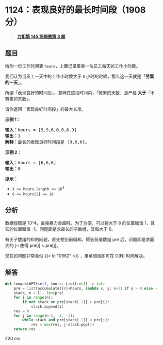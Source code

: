 # 1124：表现良好的最长时间段（1908 分）


> <u>**[力扣第 145 场周赛第 3 题](https://leetcode.cn/problems/longest-well-performing-interval/)**</u>

## 题目

<p>给你一份工作时间表 <code>hours</code>，上面记录着某一位员工每天的工作小时数。</p>

<p>我们认为当员工一天中的工作小时数大于 <code>8</code> 小时的时候，那么这一天就是「<strong>劳累的一天</strong>」。</p>

<p>所谓「表现良好的时间段」，意味在这段时间内，「劳累的天数」是严格<strong> 大于</strong>「不劳累的天数」。</p>

<p>请你返回「表现良好时间段」的最大长度。</p>



<p><strong>示例 1：</strong></p>

<pre>
<strong>输入：</strong>hours = [9,9,6,0,6,6,9]
<strong>输出：</strong>3
<strong>解释：</strong>最长的表现良好时间段是 [9,9,6]。</pre>

<p><strong>示例 2：</strong></p>

<pre>
<strong>输入：</strong>hours = [6,6,6]
<strong>输出：</strong>0
</pre>



<p><strong>提示：</strong></p>

<ul>
<li><code>1 &lt;= hours.length &lt;= 10<sup>4</sup></code></li>
<li><code>0 &lt;= hours[i] &lt;= 16</code></li>
</ul>


## 分析

数据规模是 10^4，直接暴力会超时。为了方便，可以将大于 8 的位置赋值 1，其它的位置赋值 -1。问题即是求最长的子数组，其和大于 0。

有关子数组的和的问题，首先想到前缀和。得到前缀数组 pre 后，问题即是求最大的 j-i 使得 pre[i] < pre[j]。

现在的问题非常类似 {{< lc "0962" >}} ，用单调栈即可在 O(N) 时间解决。


## 解答

```python
def longestWPI(self, hours: List[int]) -> int:
	pre = list(accumulate([0]+hours, lambda x, y: x+(1 if y > 8 else -1)))
	stack, n = [], len(pre)
	for i in range(n):
		if not stack or pre[stack[-1]] > pre[i]:
			stack.append(i)
	res = 0
	for j in range(n-1, -1, -1):
		while stack and pre[stack[-1]] < pre[j]:
			res = max(res, j-stack.pop())
	return res
```

220 ms

